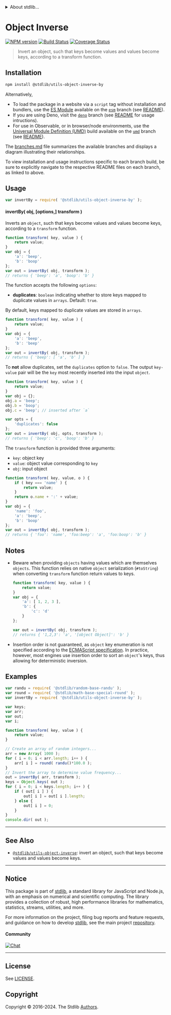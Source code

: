 <!--

@license Apache-2.0

Copyright (c) 2018 The Stdlib Authors.

Licensed under the Apache License, Version 2.0 (the "License");
you may not use this file except in compliance with the License.
You may obtain a copy of the License at

   http://www.apache.org/licenses/LICENSE-2.0

Unless required by applicable law or agreed to in writing, software
distributed under the License is distributed on an "AS IS" BASIS,
WITHOUT WARRANTIES OR CONDITIONS OF ANY KIND, either express or implied.
See the License for the specific language governing permissions and
limitations under the License.

-->


<details>
  <summary>
    About stdlib...
  </summary>
  <p>We believe in a future in which the web is a preferred environment for numerical computation. To help realize this future, we've built stdlib. stdlib is a standard library, with an emphasis on numerical and scientific computation, written in JavaScript (and C) for execution in browsers and in Node.js.</p>
  <p>The library is fully decomposable, being architected in such a way that you can swap out and mix and match APIs and functionality to cater to your exact preferences and use cases.</p>
  <p>When you use stdlib, you can be absolutely certain that you are using the most thorough, rigorous, well-written, studied, documented, tested, measured, and high-quality code out there.</p>
  <p>To join us in bringing numerical computing to the web, get started by checking us out on <a href="https://github.com/stdlib-js/stdlib">GitHub</a>, and please consider <a href="https://opencollective.com/stdlib">financially supporting stdlib</a>. We greatly appreciate your continued support!</p>
</details>

# Object Inverse

[![NPM version][npm-image]][npm-url] [![Build Status][test-image]][test-url] [![Coverage Status][coverage-image]][coverage-url] <!-- [![dependencies][dependencies-image]][dependencies-url] -->

> Invert an object, such that keys become values and values become keys, according to a transform function.

<section class="installation">

## Installation

```bash
npm install @stdlib/utils-object-inverse-by
```

Alternatively,

-   To load the package in a website via a `script` tag without installation and bundlers, use the [ES Module][es-module] available on the [`esm`][esm-url] branch (see [README][esm-readme]).
-   If you are using Deno, visit the [`deno`][deno-url] branch (see [README][deno-readme] for usage intructions).
-   For use in Observable, or in browser/node environments, use the [Universal Module Definition (UMD)][umd] build available on the [`umd`][umd-url] branch (see [README][umd-readme]).

The [branches.md][branches-url] file summarizes the available branches and displays a diagram illustrating their relationships.

To view installation and usage instructions specific to each branch build, be sure to explicitly navigate to the respective README files on each branch, as linked to above.

</section>

<section class="usage">

## Usage

```javascript
var invertBy = require( '@stdlib/utils-object-inverse-by' );
```

#### invertBy( obj, \[options,] transform )

Inverts an `object`, such that keys become values and values become keys, according to a `transform` function.

```javascript
function transform( key, value ) {
    return value;
}
var obj = {
    'a': 'beep',
    'b': 'boop'
};
var out = invertBy( obj, transform );
// returns { 'beep': 'a', 'boop': 'b' }
```

The function accepts the following `options`:

-   **duplicates**: `boolean` indicating whether to store keys mapped to duplicate values in `arrays`. Default: `true`.

By default, keys mapped to duplicate values are stored in `arrays`.

```javascript
function transform( key, value ) {
    return value;
}
var obj = {
    'a': 'beep',
    'b': 'beep'
};
var out = invertBy( obj, transform );
// returns { 'beep': [ 'a', 'b' ] }
```

To **not** allow duplicates, set the `duplicates` option to `false`. The output `key-value` pair will be the `key` most recently inserted into the input `object`.

```javascript
function transform( key, value ) {
    return value;
}
var obj = {};
obj.a = 'beep';
obj.b = 'boop';
obj.c = 'beep'; // inserted after `a`

var opts = {
    'duplicates': false
};
var out = invertBy( obj, opts, transform );
// returns { 'beep': 'c', 'boop': 'b' }
```

The `transform` function is provided three arguments:

-   `key`: object key
-   `value`: object value corresponding to `key`
-   `obj`: input object

```javascript
function transform( key, value, o ) {
    if ( key === 'name' ) {
        return value;
    }
    return o.name + ':' + value;
}
var obj = {
    'name': 'foo',
    'a': 'beep',
    'b': 'boop'
};
var out = invertBy( obj, transform );
// returns { 'foo': 'name', 'foo:beep': 'a', 'foo:boop': 'b' }
```

</section>

<!-- /.usage -->

<section class="notes">

## Notes

-   Beware when providing `objects` having values which are themselves `objects`. This function relies on native `object` serialization (`#toString`) when converting `transform` function return values to keys.

    ```javascript
    function transform( key, value ) {
        return value;
    }
    var obj = {
        'a': [ 1, 2, 3 ],
        'b': {
            'c': 'd'
        }
    };

    var out = invertBy( obj, transform );
    // returns { '1,2,3': 'a', '[object Object]': 'b' }
    ```

-   Insertion order is not guaranteed, as `object` key enumeration is not specified according to the [ECMAScript specification][ecma-262-for-in]. In practice, however, most engines use insertion order to sort an `object`'s keys, thus allowing for deterministic inversion.

</section>

<!-- /.notes -->

<section class="examples">

## Examples

<!-- eslint no-undef: "error" -->

```javascript
var randu = require( '@stdlib/random-base-randu' );
var round = require( '@stdlib/math-base-special-round' );
var invertBy = require( '@stdlib/utils-object-inverse-by' );

var keys;
var arr;
var out;
var i;

function transform( key, value ) {
    return value;
}

// Create an array of random integers...
arr = new Array( 1000 );
for ( i = 0; i < arr.length; i++ ) {
    arr[ i ] = round( randu()*100.0 );
}
// Invert the array to determine value frequency...
out = invertBy( arr, transform );
keys = Object.keys( out );
for ( i = 0; i < keys.length; i++ ) {
    if ( out[ i ] ) {
        out[ i ] = out[ i ].length;
    } else {
        out[ i ] = 0;
    }
}
console.dir( out );
```

</section>

<!-- /.examples -->

<!-- Section for related `stdlib` packages. Do not manually edit this section, as it is automatically populated. -->

<section class="related">

* * *

## See Also

-   <span class="package-name">[`@stdlib/utils-object-inverse`][@stdlib/utils/object-inverse]</span><span class="delimiter">: </span><span class="description">invert an object, such that keys become values and values become keys.</span>

</section>

<!-- /.related -->

<!-- Section for all links. Make sure to keep an empty line after the `section` element and another before the `/section` close. -->


<section class="main-repo" >

* * *

## Notice

This package is part of [stdlib][stdlib], a standard library for JavaScript and Node.js, with an emphasis on numerical and scientific computing. The library provides a collection of robust, high performance libraries for mathematics, statistics, streams, utilities, and more.

For more information on the project, filing bug reports and feature requests, and guidance on how to develop [stdlib][stdlib], see the main project [repository][stdlib].

#### Community

[![Chat][chat-image]][chat-url]

---

## License

See [LICENSE][stdlib-license].


## Copyright

Copyright &copy; 2016-2024. The Stdlib [Authors][stdlib-authors].

</section>

<!-- /.stdlib -->

<!-- Section for all links. Make sure to keep an empty line after the `section` element and another before the `/section` close. -->

<section class="links">

[npm-image]: http://img.shields.io/npm/v/@stdlib/utils-object-inverse-by.svg
[npm-url]: https://npmjs.org/package/@stdlib/utils-object-inverse-by

[test-image]: https://github.com/stdlib-js/utils-object-inverse-by/actions/workflows/test.yml/badge.svg?branch=v0.2.0
[test-url]: https://github.com/stdlib-js/utils-object-inverse-by/actions/workflows/test.yml?query=branch:v0.2.0

[coverage-image]: https://img.shields.io/codecov/c/github/stdlib-js/utils-object-inverse-by/main.svg
[coverage-url]: https://codecov.io/github/stdlib-js/utils-object-inverse-by?branch=main

<!--

[dependencies-image]: https://img.shields.io/david/stdlib-js/utils-object-inverse-by.svg
[dependencies-url]: https://david-dm.org/stdlib-js/utils-object-inverse-by/main

-->

[chat-image]: https://img.shields.io/gitter/room/stdlib-js/stdlib.svg
[chat-url]: https://app.gitter.im/#/room/#stdlib-js_stdlib:gitter.im

[stdlib]: https://github.com/stdlib-js/stdlib

[stdlib-authors]: https://github.com/stdlib-js/stdlib/graphs/contributors

[umd]: https://github.com/umdjs/umd
[es-module]: https://developer.mozilla.org/en-US/docs/Web/JavaScript/Guide/Modules

[deno-url]: https://github.com/stdlib-js/utils-object-inverse-by/tree/deno
[deno-readme]: https://github.com/stdlib-js/utils-object-inverse-by/blob/deno/README.md
[umd-url]: https://github.com/stdlib-js/utils-object-inverse-by/tree/umd
[umd-readme]: https://github.com/stdlib-js/utils-object-inverse-by/blob/umd/README.md
[esm-url]: https://github.com/stdlib-js/utils-object-inverse-by/tree/esm
[esm-readme]: https://github.com/stdlib-js/utils-object-inverse-by/blob/esm/README.md
[branches-url]: https://github.com/stdlib-js/utils-object-inverse-by/blob/main/branches.md

[stdlib-license]: https://raw.githubusercontent.com/stdlib-js/utils-object-inverse-by/main/LICENSE

[ecma-262-for-in]: https://262.ecma-international.org/5.1/#sec-12.6.4

<!-- <related-links> -->

[@stdlib/utils/object-inverse]: https://github.com/stdlib-js/utils-object-inverse

<!-- </related-links> -->

</section>

<!-- /.links -->
